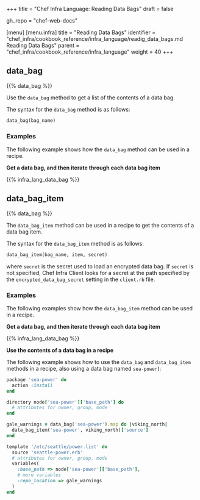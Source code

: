 +++
title = "Chef Infra Language: Reading Data Bags"
draft = false

gh_repo = "chef-web-docs"

[menu]
  [menu.infra]
    title = "Reading Data Bags"
    identifier = "chef_infra/cookbook_reference/infra_language/readig_data_bags.md Reading Data Bags"
    parent = "chef_infra/cookbook_reference/infra_language"
    weight = 40
+++

## data_bag

{{% data_bag %}}

Use the `data_bag` method to get a list of the contents of a data bag.

The syntax for the `data_bag` method is as follows:

```ruby
data_bag(bag_name)
```

### Examples

The following example shows how the `data_bag` method can be used in a recipe.

**Get a data bag, and then iterate through each data bag item**

{{% infra_lang_data_bag %}}

## data_bag_item

{{% data_bag %}}

The `data_bag_item` method can be used in a recipe to get the contents of a data bag item.

The syntax for the `data_bag_item` method is as follows:

```ruby
data_bag_item(bag_name, item, secret)
```

where `secret` is the secret used to load an encrypted data bag. If `secret` is not specified, Chef Infra Client looks for a secret at the path specified by the `encrypted_data_bag_secret` setting in the `client.rb` file.

### Examples

The following examples show how the `data_bag_item` method can be used in a recipe.

**Get a data bag, and then iterate through each data bag item**

{{% infra_lang_data_bag %}}

**Use the contents of a data bag in a recipe**

The following example shows how to use the `data_bag` and `data_bag_item` methods in a recipe, also using a data bag named `sea-power`):

```ruby
package 'sea-power' do
  action :install
end

directory node['sea-power']['base_path'] do
  # attributes for owner, group, mode
end

gale_warnings = data_bag('sea-power').map do |viking_north|
  data_bag_item('sea-power', viking_north)['source']
end

template '/etc/seattle/power.list' do
  source 'seattle-power.erb'
  # attributes for owner, group, mode
  variables(
    :base_path => node['sea-power']['base_path'],
    # more variables
    :repo_location => gale_warnings
  )
end
```
